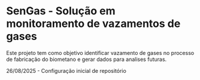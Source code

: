 # SenGas - Solução em monitoramento de vazamentos de gases

Este projeto tem como objetivo identificar vazamento de gases no processo de fabricação do biometano e gerar dados para analises futuras.

26/08/2025 - Configuração inicial de repositório

